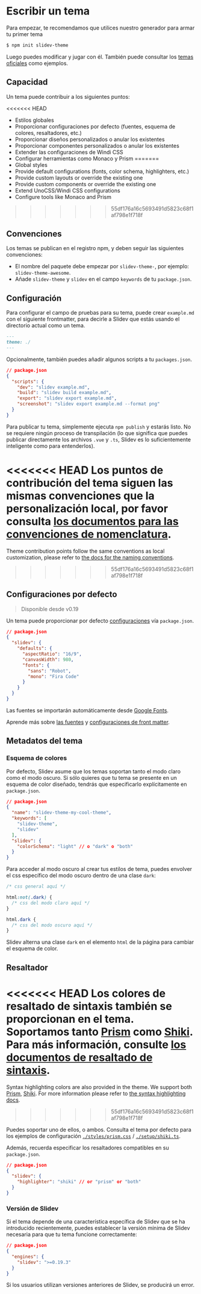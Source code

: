 # Escribir un tema

Para empezar, te recomendamos que utilices nuestro generador para armar tu primer tema

```bash
$ npm init slidev-theme
```

Luego puedes modificar y jugar con él. También puede consultar los [temas oficiales](/themes/gallery) como ejemplos.

## Capacidad

Un tema puede contribuir a los siguientes puntos:

<<<<<<< HEAD
- Estilos globales
- Proporcionar configuraciones por defecto (fuentes, esquema de colores, resaltadores, etc.)
- Proporcionar diseños personalizados o anular los existentes
- Proporcionar componentes personalizados o anular los existentes
- Extender las configuraciones de Windi CSS
- Configurar herramientas como Monaco y Prism
=======
- Global styles
- Provide default configurations (fonts, color schema, highlighters, etc.)
- Provide custom layouts or override the existing one
- Provide custom components or override the existing one
- Extend UnoCSS/Windi CSS configurations
- Configure tools like Monaco and Prism
>>>>>>> 55df176a16c5693491d5823c68f1af798e1f718f

## Convenciones

Los temas se publican en el registro npm, y deben seguir las siguientes convenciones:

- El nombre del paquete debe empezar por `slidev-theme-`, por ejemplo: `slidev-theme-awesome`.
- Añade `slidev-theme` y `slidev` en el campo `keywords` de tu `package.json`.

## Configuración

Para configurar el campo de pruebas para su tema, puede crear `example.md` con el siguiente frontmatter, para decirle a Slidev que estás usando el directorio actual como un tema.

```md
---
theme: ./
---
```

Opcionalmente, también puedes añadir algunos scripts a tu `packages.json`.

```json
// package.json
{
  "scripts": {
    "dev": "slidev example.md",
    "build": "slidev build example.md",
    "export": "slidev export example.md",
    "screenshot": "slidev export example.md --format png"
  }
}
```

Para publicar tu tema, simplemente ejecuta `npm publish` y estarás listo. No se requiere ningún proceso de transpilación (lo que significa que puedes publicar directamente los archivos `.vue` y `.ts`, Slidev es lo suficientemente inteligente como para entenderlos).

<<<<<<< HEAD
Los puntos de contribución del tema siguen las mismas convenciones que la personalización local, por favor consulta [los documentos para las convenciones de nomenclatura](/custom/).
=======
Theme contribution points follow the same conventions as local customization, please refer to [the docs for the naming conventions](/custom/).
>>>>>>> 55df176a16c5693491d5823c68f1af798e1f718f

## Configuraciones por defecto

> Disponible desde v0.19

Un tema puede proporcionar por defecto [configuraciones](/custom/#frontmatter-configures) vía `package.json`.

```json
// package.json
{
  "slidev": {
    "defaults": {
      "aspectRatio": "16/9",
      "canvasWidth": 980,
      "fonts": {
        "sans": "Robot",
        "mono": "Fira Code"
      }
    }
  }
}
```

Las fuentes se importarán automáticamente desde [Google Fonts](https://fonts.google.com/).

Aprende más sobre [las fuentes](/custom/fonts) y [configuraciones de front matter](/custom/#frontmatter-configures).

## Metadatos del tema

### Esquema de colores

Por defecto, Slidev asume que los temas soportan tanto el modo claro como el modo oscuro. Si sólo quieres que tu tema se presente en un esquema de color diseñado, tendrás que especificarlo explícitamente en `package.json`.

```json
// package.json
{
  "name": "slidev-theme-my-cool-theme",
  "keywords": [
    "slidev-theme", 
    "slidev"
  ],
  "slidev": {
    "colorSchema": "light" // o "dark" o "both"
  }
}
```

Para acceder al modo oscuro al crear tus estilos de tema, puedes envolver el css específico del modo oscuro dentro de una clase `dark`:

```css
/* css general aquí */

html:not(.dark) {
  /* css del modo claro aquí */
}

html.dark {
  /* css del modo oscuro aquí */
}
```

Slidev alterna una clase `dark` en el elemento `html` de la página para cambiar el esquema de color.

## Resaltador

<<<<<<< HEAD
Los colores de resaltado de sintaxis también se proporcionan en el tema. Soportamos tanto [Prism](https://prismjs.com/) como [Shiki](https://github.com/shikijs/shiki). Para más información, consulte [los documentos de resaltado de sintaxis](/custom/highlighters).
=======
Syntax highlighting colors are also provided in the theme. We support both [Prism](https://prismjs.com/), [Shiki](https://github.com/shikijs/shiki). For more information please refer to [the syntax highlighting docs](/custom/highlighters).
>>>>>>> 55df176a16c5693491d5823c68f1af798e1f718f

Puedes soportar uno de ellos, o ambos. Consulta el tema por defecto para los ejemplos de configuración [`./styles/prism.css`](https://github.com/slidevjs/slidev/blob/main/packages/create-theme/template/styles/code.css) / [`./setup/shiki.ts`](https://github.com/slidevjs/slidev/blob/main/packages/create-theme/template/setup/shiki.ts).

Además, recuerda especificar los resaltadores compatibles en su `package.json`.

```json
// package.json
{
  "slidev": {
    "highlighter": "shiki" // or "prism" or "both"
  }
}
```

### Versión de Slidev

Si el tema depende de una característica específica de Slidev que se ha introducido recientemente, puedes establecer la versión mínima de Slidev necesaria para que tu tema funcione correctamente:

```json
// package.json
{
  "engines": {
    "slidev": ">=0.19.3"
  }
}
```

Si los usuarios utilizan versiones anteriores de Slidev, se producirá un error.
